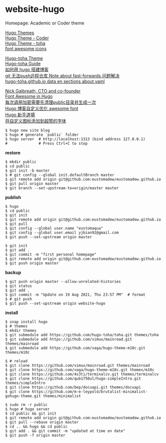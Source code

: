 # website-hugo
Homepage: Academic or Coder theme

[Hugo Themes](https://themes.gohugo.io/)  
[Hugo Theme - Coder](https://themes.gohugo.io/themes/hugo-coder/)  
[Hugo Theme - toha](https://themes.gohugo.io/themes/toha/)  
[font awesome icons](https://fontawesome.com/v6.0/icons?s=solid%2Cbrands)  

[Hugo-toha Theme](https://github.com/hugo-toha/hugo-toha.github.io)  
[Hugo-toha Guide](https://github.com/hugo-toha/guides/tree/main/content/posts)  
[如何用 hugo 搭建博客](https://zhuanlan.zhihu.com/p/126298572)  
[git 无法push远程仓库 Note about fast-forwards 问题解决](https://blog.csdn.net/weixin_42596434/article/details/88759295)  
[hugo-toha.github.io data en sections about.yaml](https://github.com/hugo-toha/hugo-toha.github.io/blob/source/data/en/sections/about.yaml)  

[Nick Galbreath, CTO and co-founder](https://www.client9.com/using-font-awesome-icons-in-hugo/)  
[Font Awesome in Hugo](https://matze.rocks/posts/fontawesome_in_hugo/)  
[每次调用加密需要先清理public目录并生成一次](https://github.com/Li4n0/hugo_encryptor/issues/15)  
[Hugo 博客自定义优化 awesome font](https://shishuochen.gitee.io/2020/uffick8u1/)  
[Hugo 新手道場](https://hugo-for-newbie.kejyun.com/docs/theme/documentation/docsy/install/)  
[将自定义图标添加到超赞的字体](https://qastack.cn/programming/11426172/add-custom-icons-to-font-awesome)  


```shell
$ hugo new site blog
$ hugo # generate `public` folder
$ hugo server  # http://localhost:1313 (bind address 127.0.0.1)
#              # Press Ctrl+C to stop
```

**restore**
```shell
$ mkdir public
$ cd public
$ git init -b master
$ # git config --global init.defaultBranch master
$ git remote add origin git@github.com:eustomadew/eustomadew.github.io
$ git pull origin master
$ git branch --set-upstream-to=origin/master master
```

**publish**
```shell
$ hugo
$ cd public
$ git init
$ git remote add origin git@github.com:eustomadew/eustomadew.github.io
$ git pull
$ git config --global user.name "eustomaqua"
$ git config --global user.email yjbian92@gmail.com
$ git push --set-upstream origin master

$ git init
$ git add .
$ git commit -m "first personal homepage"
$ git remote add origin git@github.com:eustomadew/eustomadew.github.io
$ git push origin master
```

**backup** <!--save-->
```shell
$ git push origin master --allow-unrelated-histories
$ git status
$ git add .
$ git commit -m "Update on 19 Aug 2021, Thu 23:57 PM"  # format
$ # git push
$ git push --set-upstream origin website-hugo
```

**install**
```shell
$ snap install hugo
$ # themes
$ mkdir themes
$ git submodule add https://github.com/hugo-toha/toha.git themes/toha
$ git submodule add https://github.com/vimux/mainroad.git themes/mainroad
$ git submodule add https://github.com/vaga/hugo-theme-m10c.git themes/m10c

$ # reload
$ git clone https://github.com/vimux/mainroad.git themes/mainroad
$ git clone https://github.com/vaga/hugo-theme-m10c.git themes/m10c
$ git clone https://github.com/4s3ti/terminalcv.git themes/terminalcv
$ git clone https://github.com/qub1750ul/hugo-simpleIntro.git themes/simpleIntro
$ git clone https://github.com/bep/docuapi.git themes/docuapi
$ git clone https://github.com/m-e-leypold/brutalist-minimalist-gohugo-theme.git themes/minimalist

$ sudo rm -r public
$ hugo # hugo server
$ cd public && git init
$ git remote add origin git@github.com:eustomadew/eustomadew.github.io
$ git pull --rebase origin master
$ cd .. && hugo && cd public
$ git add . && git commit -m "updated at time on date"
$ git push -f origin master
```

